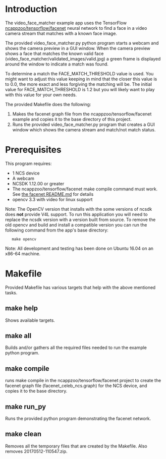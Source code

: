 # Introduction
The video_face_matcher example app uses the TensorFlow [ncappzoo/tensorflow/facenet](../../tensorflow/facenet) neural network to find a face in a video camera stream that matches with a known face image.  

The provided video_face_matcher.py python program starts a webcam and shows the camera preview in a GUI window.  When the camera preview shows a face that matches the known valid face (video_face_matcher/validated_images/valid.jpg) a green frame is displayed around the window to indicate a match was found.   

To determine a match the FACE_MATCH_THRESHOLD value is used.  You might want to adjust this value keeping in mind that the closer this value is to 0.0, the more exact and less forgiving the matching will be.  The initial value for FACE_MATCH_THRESHOLD is 1.2 but you will likely want to play with this value for your own needs.

The provided Makefile does the following:
1. Makes the facenet graph file from the ncappzoo/tensorflow/facenet example and copies it to the base directory of this project.
2. Runs the provided video_face_matcher.py program that creates a GUI window which shows the camera stream and match/not match status.

# Prerequisites
This program requires:
- 1 NCS device
- A webcam
- NCSDK 1.12.00 or greater
- The ncappzoo/tensorflow/facenet make compile command must work.  See [the facenet README.md](../../tensorflow/facenet/README.md) for details
- opencv 3.3 with video for linux support

Note: The OpenCV version that installs with the some versions of ncsdk does <strong>not</strong> provide V4L support.  To run this application you will need to replace the ncsdk version with a version built from source.  To remove the old opencv and build and install a compatible version you can run the following command from the app's base directory:

```
   make opencv
```   
Note: All development and testing has been done on Ubuntu 16.04 on an x86-64 machine.

# Makefile
Provided Makefile has various targets that help with the above mentioned tasks.

## make help
Shows available targets.

## make all
Builds and/or gathers all the required files needed to run the example python program. 

## make compile
runs make compile in the ncappzoo/tensorflow/facenet project to create the facenet graph file (facenet_celeb_ncs.graph) for the NCS device, and copies it to the base directory.

## make run_py
Runs the provided python program demonstrating the facenet network.

## make clean
Removes all the temporary files that are created by the Makefile.  Also removes 20170512-110547.zip.

